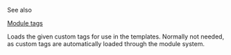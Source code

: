See also

[Module tags](/id/template_tag#scomps)

Loads the given custom tags for use in the templates. Normally not needed, as custom tags are automatically loaded through the module system.